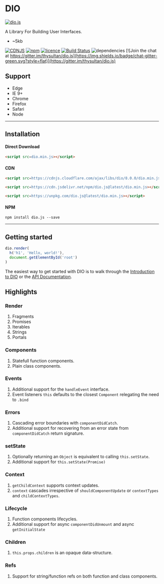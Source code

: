 # DIO

[![dio.js](https://dio.js.org/imgs/logo.svg)](https://dio.js.org/)

A Library For Building User Interfaces.

- ~5kb

[![CDNJS](https://img.shields.io/cdnjs/v/dio.svg?style=flat)](https://cdnjs.com/libraries/dio)
[![npm](https://img.shields.io/npm/v/dio.js.svg?style=flat)](https://www.npmjs.com/package/dio.js) [![licence](https://img.shields.io/badge/licence-MIT-blue.svg?style=flat)](https://github.com/thysultan/dio.js/blob/master/LICENSE.md) [![Build Status](https://semaphoreci.com/api/v1/thysultan/dio-js/branches/master/shields_badge.svg)](https://semaphoreci.com/thysultan/dio-js)
 ![dependencies](https://img.shields.io/badge/dependencies-none-green.svg?style=flat) [![Join the chat at https://gitter.im/thysultan/dio.js](https://img.shields.io/badge/chat-gitter-green.svg?style=flat)](https://gitter.im/thysultan/dio.js)

## Support

* Edge
* IE 9+
* Chrome
* Firefox
* Safari
* Node

---

## Installation

#### Direct Download

```html
<script src=dio.min.js></script>
```

#### CDN

```html
<script src=https://cdnjs.cloudflare.com/ajax/libs/dio/8.0.0/dio.min.js></script>
```

```html
<script src=https://cdn.jsdelivr.net/npm/dio.js@latest/dio.min.js></script>
```

```html
<script src=https://unpkg.com/dio.js@latest/dio.min.js></script>
```

#### NPM

```
npm install dio.js --save
```

---

## Getting started

```js
dio.render(
  h('h1', 'Hello, world!'),
  document.getElementById('root')
)
```

The easiest way to get started with DIO is to walk through the [Introduction to DIO](https://dio.js.org/introduction.html) or the [API Documentation](https://dio.js.org/api.html).

## Highlights

### Render

1. Fragments
2. Promises
3. Iterables
4. Strings
5. Portals

### Components

1. Statefull function components.
2. Plain class components.

### Events

1. Additional support for the `handleEvent` interface.
2. Event listeners `this` defaults to the closest `Component` relegating the need to `.bind`

### Errors

1. Cascading error boundaries with `componentDidCatch`.
3. Additional support for recovering from an error state from `componentDidCatch` return signature.

### setState

1. Optionally returning an `Object` is equivalent to calling `this.setState`.
2. Additional support for `this.setState(Promise)`

### Context

1. `getChildContext` supports context updates.
3. `context` cascades irrespective of `shouldComponentUpdate` or `contextTypes` and `childContextTypes`.

### Lifecycle

1. Function components lifecycles.
2. Additional support for async `componentDidUnmount` and async `getInitialState`

### Children

1. `this.props.children` is an opaque data-structure.

### Refs

1. Support for string/function refs on both function and class components.

